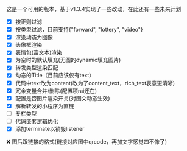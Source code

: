 这是一个可用的版本，基于v1.3.4实现了一些改动，在此还有一些未来计划
- [x] 按正则过滤
- [x] 按类型过滤，目前支持{"forward", "lottery", "video"}
- [x] 渲染动态为图像
- [x] 头像框渲染
- [x] 表情包(富文本)渲染
- [x] 为空时的默认填充(无图的dynamic填充图片)
- [x] 转发类型渲染匹配
- [x] 动态的Title（目前应该仅有text）
- [x] 代码中text改为content(改为了content_text，rich_text表意更清晰)
- [x] 冗余变量合并/删除(配置项rai还在)
- [x] 配置是否图片渲染开关(对图文动态生效)
- [x] 解析转发的小程序为直链
- [ ] 专栏类型
- [ ] 代码嵌套逻辑优化
- [x] 添加terminate以销毁listener

❌ 图后跟链接的格式(链接对应图中qrcode，再加文字感觉四不像了)